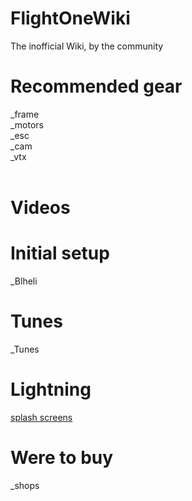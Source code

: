 # FlightOneWiki
The inofficial Wiki, by the community</br>

# Recommended gear
_frame</br>
_motors</br>
_esc</br>
_cam</br>
_vtx</br>
</br>

# Videos

# Initial setup
_Blheli

# Tunes
_Tunes

# Lightning
<a href='https://github.com/tedelm/FlightOneWiki/tree/main/Flightcontrollers/Lightning%20H7/Splash%20Screen'>splash screens</a>

# Were to buy
_shops</br>



